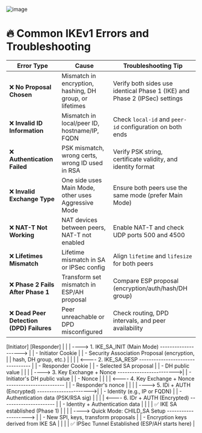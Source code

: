 ![image](https://github.com/user-attachments/assets/e84bdbaa-e7d0-4497-9efc-0e3d20a5faee)



# 🔥 Common IKEv1 Errors and Troubleshooting

| **Error Type**                           | **Cause**                                               | **Troubleshooting Tip**                                                    |
| ---------------------------------------- | ------------------------------------------------------- | -------------------------------------------------------------------------- |
| ❌ **No Proposal Chosen**                 | Mismatch in encryption, hashing, DH group, or lifetimes | Verify both sides use identical Phase 1 (IKE) and Phase 2 (IPSec) settings |
| ❌ **Invalid ID Information**             | Mismatch in local/peer ID, hostname/IP, FQDN            | Check `local-id` and `peer-id` configuration on both ends                  |
| ❌ **Authentication Failed**              | PSK mismatch, wrong certs, wrong ID used in RSA         | Verify PSK string, certificate validity, and identity format               |
| ❌ **Invalid Exchange Type**              | One side uses Main Mode, other uses Aggressive Mode     | Ensure both peers use the same mode (prefer Main Mode)                     |
| ❌ **NAT-T Not Working**                  | NAT devices between peers, NAT-T not enabled            | Enable NAT-T and check UDP ports 500 and 4500                              |
| ❌ **Lifetimes Mismatch**                 | Lifetime mismatch in SA or IPSec config                 | Align `lifetime` and `lifesize` for both peers                             |
| ❌ **Phase 2 Fails After Phase 1**        | Transform set mismatch in ESP/AH proposal               | Compare ESP proposal (encryption/auth/hash/DH group)                       |
| ❌ **Dead Peer Detection (DPD) Failures** | Peer unreachable or DPD misconfigured                   | Check routing, DPD intervals, and peer availability                        |

















[Initiator]                                            [Responder]
     |                                                       |
     | ----> 1. IKE_SA_INIT (Main Mode) --------------------> |
     |        - Initiator Cookie                              |
     |        - Security Association Proposal (encryption,    |
     |          hash, DH group, etc.)                         |
     |                                                       |
     | <---- 2. IKE_SA_RESP --------------------------------- |
     |        - Responder Cookie                              |
     |        - Selected SA proposal                          |
     |        - DH public value                               |
     |                                                       |
     | ----> 3. Key Exchange + Nonce ------------------------>|
     |        - Initiator's DH public value                   |
     |        - Nonce                                         |
     |                                                       |
     | <---- 4. Key Exchange + Nonce ------------------------ |
     |        - Responder's nonce                             |
     |                                                       |
     | ----> 5. IDi + AUTH (Encrypted) ---------------------->|
     |        - Identity (e.g., IP or FQDN)                   |
     |        - Authentication data (PSK/RSA sig)             |
     |                                                       |
     | <---- 6. IDr + AUTH (Encrypted) ---------------------- |
     |        - Identity + Authentication data                |
     |                                                       |
     | ✅ IKE SA established (Phase 1)                        |
     |                                                       |
     | ----> Quick Mode: CHILD_SA Setup --------------------> |
     |        - New SPI, keys, transform proposals            |
     |        - Encryption keys derived from IKE SA           |
     |                                                       |
     | ✅ IPSec Tunnel Established (ESP/AH starts here)       |
